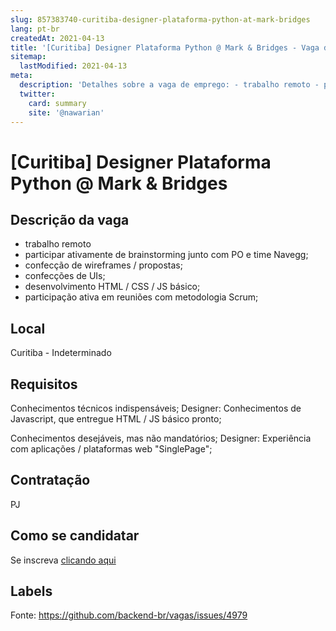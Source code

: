```yaml
---
slug: 857383740-curitiba-designer-plataforma-python-at-mark-bridges
lang: pt-br
createdAt: 2021-04-13
title: '[Curitiba] Designer Plataforma Python @ Mark & Bridges - Vaga de Emprego'
sitemap:
  lastModified: 2021-04-13
meta:
  description: 'Detalhes sobre a vaga de emprego: - trabalho remoto - participar ativamente de brainstorming junto com PO e time Navegg; - confecção de wireframes / propostas; - confecções de UIs; - desenvolvimento HTML / CSS / JS básico; - participação ativa em reuniões com metodologia Scrum;'
  twitter:
    card: summary
    site: '@nawarian'
---
```


# [Curitiba] Designer Plataforma Python @ Mark & Bridges

## Descrição da vaga

- trabalho remoto
- participar ativamente de brainstorming junto com PO e time Navegg;
- confecção de wireframes / propostas;
- confecções de UIs;
- desenvolvimento HTML / CSS / JS básico;
- participação ativa em reuniões com metodologia Scrum;

## Local

Curitiba - Indeterminado

## Requisitos

Conhecimentos técnicos indispensáveis;
Designer: Conhecimentos de Javascript, que entregue HTML / JS básico pronto;

Conhecimentos desejáveis, mas não mandatórios;
Designer: Experiência com aplicações / plataformas web "SinglePage";

## Contratação

PJ

## Como se candidatar

Se inscreva [clicando aqui](https://www.pyjobs.com.br/job/2443)

## Labels



Fonte: https://github.com/backend-br/vagas/issues/4979